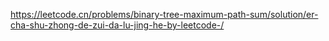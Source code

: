 https://leetcode.cn/problems/binary-tree-maximum-path-sum/solution/er-cha-shu-zhong-de-zui-da-lu-jing-he-by-leetcode-/